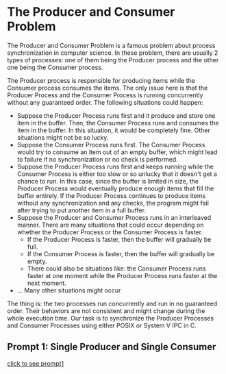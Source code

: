 # The Producer and Consumer Problem

The Producer and Consumer Problem is a famous problem about process synchronization in computer science. In these problem, there are usually 2 types of processes: one of them being the Producer process and the other one being the Consumer process. 

The Producer process is responsible for producing items while the Consumer process consumes the items. The only issue here is that the Producer Process and the Consumer Process is running concurrently without any guaranteed order. The following situations could happen:
* Suppose the Producer Process runs first and it produce and store one item in the buffer. Then, the Consumer Process runs and consumes the item in the buffer. In this situation, it would be completely fine. Other situations might not be so lucky.
* Suppose the Consumer Process runs first. The Consumer Process would try to consume an item out of an empty buffer, which might lead to failure if no synchronization or no check is performed.
* Suppose the Producer Process runs first and keeps running while the Consumer Process is either too slow or so unlucky that it doesn't get a chance to run. In this case, since the buffer is limited in size, the Producer Process would eventually produce enough items that fill the buffer entirely. If the Producer Process continues to produce items without any synchronization and any checks, the program might fail after trying to put another item in a full buffer.
* Suppose the Producer and Consumer Process runs in an interleaved manner. There are many situations that could occur depending on whether the Producer Process or the Consumer Process is faster. 
  * If the Producer Process is faster, then the buffer will gradually be full. 
  * If the Consumer Process is faster, then the buffer will gradually be empty. 
  * There could also be situations like: the Consumer Process runs faster at one moment while the Producer Process runs faster at the next moment.
* ... Many other situations might occur

The thing is: the two processes run concurrently and run in no guaranteed order. Their behaviors are not consistent and might change during the whole execution time. Our task is to synchronize the Producer Processes and Consumer Processes using either POSIX or System V IPC in C.

## Prompt 1: Single Producer and Single Consumer
[click to see prompt1](https://github.com/tezktenr/Tezktenr-IPC-Practice-Projects/tree/main/The_Producer_And_Consumer_Problem/SingleProducer_SingleConsumer)
